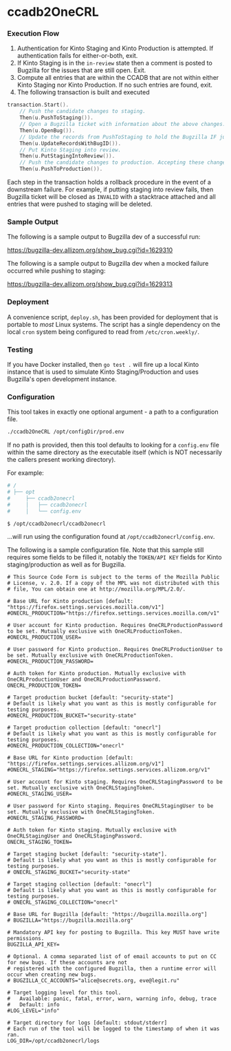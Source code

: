# ccadb2OneCRL

### Execution Flow

1. Authentication for Kinto Staging and Kinto Production is attempted. If authentication fails for either-or-both, exit.
2. If Kinto Staging is in the `in-review` state then a comment is posted to Bugzilla for the issues that are still open. Exit.
3. Compute all entries that are within the CCADB that are not within either Kinto Staging nor Kinto Production. If no such entries are found, exit.
4. The following transaction is built and executed

```go
transaction.Start().
    // Push the candidate changes to staging. 
    Then(u.PushToStaging()).
    // Open a Bugzilla ticket with information about the above changes.
    Then(u.OpenBug()).
    // Update the records from PushToStaging to hold the Bugzilla IF just generated.
    Then(u.UpdateRecordsWithBugID()).
    // Put Kinto Staging into review.
    Then(u.PutStagingIntoReview()).
    // Push the candidate changes to production. Accepting these changes remains a manual step.
    Then(u.PushToProduction()).
```

Each step in the transaction holds a rollback procedure in the event of a downstream failure. For example, if putting staging into review fails, then Bugzilla ticket will be closed as `INVALID` with a stacktrace attached and all entries that were pushed to staging will be deleted.

### Sample Output

The following is a sample output to Bugzilla dev of a successful run:

https://bugzilla-dev.allizom.org/show_bug.cgi?id=1629310

The following is a sample output to Bugzilla dev when a mocked failure occurred while pushing to staging:

https://bugzilla-dev.allizom.org/show_bug.cgi?id=1629313

### Deployment
A convenience script, `deploy.sh`, has been provided for deployment that is portable to _most_ Linux systems. The script has a single dependency on the local `cron` system being configured to read from `/etc/cron.weekly/`.

### Testing
If you have Docker installed, then `go test .` will fire up a local Kinto instance that is used to simulate Kinto Staging/Production and uses Bugzilla's open development instance.

### Configuration

This tool takes in exactly one optional argument - a path to a configuration file.

```bash
./ccadb2OneCRL /opt/configDir/prod.env
```

If no path is provided, then this tool defaults to looking for a `config.env` file within the same directory as the executable itself (which is NOT necessarily the callers present working directory).

For example:

```bash
# /
# ├── opt
#     ├── ccadb2onecrl
#     │   ├── ccadb2onecrl
#     │   └── config.env

$ /opt/ccadb2onecrl/ccadb2onecrl
```

...will run using the configuration found at `/opt/ccadb2onecrl/config.env`.

The following is a sample configuration file. Note that this sample still requires some fields to be filled it, notably the `TOKEN/API KEY` fields for Kinto staging/production as well as for Bugzilla.

```.env
# This Source Code Form is subject to the terms of the Mozilla Public
# License, v. 2.0. If a copy of the MPL was not distributed with this
# file, You can obtain one at http://mozilla.org/MPL/2.0/.

# Base URL for Kinto production [default: "https://firefox.settings.services.mozilla.com/v1"]
#ONECRL_PRODUCTION="https://firefox.settings.services.mozilla.com/v1"

# User account for Kinto production. Requires OneCRLProductionPassword to be set. Mutually exclusive with OneCRLProductionToken.
#ONECRL_PRODUCTION_USER=

# User password for Kinto production. Requires OneCRLProductionUser to be set. Mutually exclusive with OneCRLProductionToken.
#ONECRL_PRODUCTION_PASSWORD=

# Auth token for Kinto production. Mutually exclusive with OneCRLProductionUser and OneCRLProductionPassword.
ONECRL_PRODUCTION_TOKEN=

# Target production bucket [default: "security-state"]
# Default is likely what you want as this is mostly configurable for testing purposes.
#ONECRL_PRODUCTION_BUCKET="security-state"

# Target production collection [default: "onecrl"]
# Default is likely what you want as this is mostly configurable for testing purposes.
#ONECRL_PRODUCTION_COLLECTION="onecrl"

# Base URL for Kinto production [default: "https://firefox.settings.services.allizom.org/v1"]
#ONECRL_STAGING="https://firefox.settings.services.allizom.org/v1"

# User account for Kinto staging. Requires OneCRLStagingPassword to be set. Mutually exclusive with OneCRLStagingToken.
#ONECRL_STAGING_USER=

# User password for Kinto staging. Requires OneCRLStagingUser to be set. Mutually exclusive with OneCRLStagingToken.
#ONECRL_STAGING_PASSWORD=

# Auth token for Kinto staging. Mutually exclusive with OneCRLStagingUser and OneCRLStagingPassword.
ONECRL_STAGING_TOKEN=

# Target staging bucket [default: "security-state"].
# Default is likely what you want as this is mostly configurable for testing purposes.
# ONECRL_STAGING_BUCKET="security-state"

# Target staging collection [default: "onecrl"]
# Default is likely what you want as this is mostly configurable for testing purposes.
# ONECRL_STAGING_COLLECTION="onecrl"

# Base URL for Bugzilla [default: "https://bugzilla.mozilla.org"]
# BUGZILLA="https://bugzilla.mozilla.org"

# Mandatory API key for posting to Bugzilla. This key MUST have write permissions.
BUGZILLA_API_KEY=

# Optional. A comma separated list of of email accounts to put on CC for new bugs. If these accounts are not
# registered with the configured Bugzilla, then a runtime error will occur when creating new bugs.
# BUGZILLA_CC_ACCOUNTS="alice@secrets.org, eve@legit.ru"

# Target logging level for this tool.
#   Available: panic, fatal, error, warn, warning info, debug, trace
#   Default: info
#LOG_LEVEL="info"

# Target directory for logs [default: stdout/stderr]
# Each run of the tool will be logged to the timestamp of when it was ran.
LOG_DIR=/opt/ccadb2onecrl/logs

```
